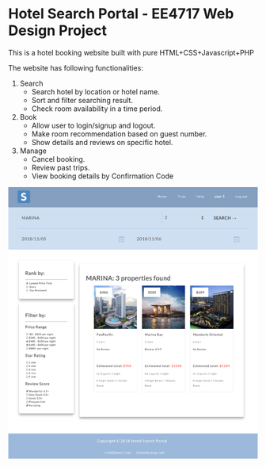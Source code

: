# Hotel Search Portal - EE4717 Web Design Project
This is a hotel booking website built with pure HTML+CSS+Javascript+PHP

The website has following functionalities:
1. Search
    * Search hotel by location or hotel name.
    * Sort and filter searching result.
    * Check room availability in a time period.
2. Book
    * Allow user to login/signup and logout.
    * Make room recommendation based on guest number.
    * Show details and reviews on specific hotel.
3. Manage
    * Cancel booking.
    * Review past trips.
    * View booking details by Confirmation Code

![screenshot](https://github.com/GIMPS/WebDesign/blob/master/low-level.png)
